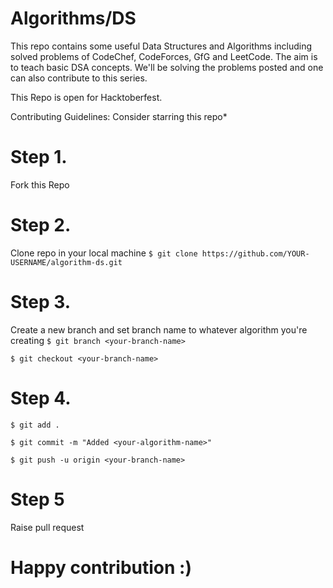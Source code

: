 # Algorithms/DS
This repo contains some useful Data Structures and Algorithms including solved problems of CodeChef, CodeForces, GfG and LeetCode.
The aim is to teach basic DSA concepts. We'll be solving the problems posted and one can also contribute to this series.

This Repo is open for Hacktoberfest.

Contributing Guidelines:
Consider starring this repo*

# Step 1.
Fork this Repo

# Step 2.
Clone repo in your local machine
``$ git clone https://github.com/YOUR-USERNAME/algorithm-ds.git``

# Step 3. 
Create a new branch and set branch name to whatever algorithm you're creating
``$ git branch <your-branch-name>``

``$ git checkout <your-branch-name>``

# Step 4.
``$ git add .``

``$ git commit -m "Added <your-algorithm-name>"``

``$ git push -u origin <your-branch-name>``

# Step 5
  Raise pull request

# Happy contribution :)





